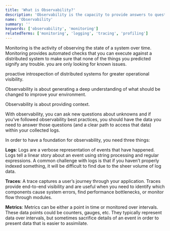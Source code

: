 ```yaml
---
title: 'What is Observability?'
description: 'Observability is the capacity to provide answers to questions you never asked yourself before about an application or service.'
name: 'Observability'
summary: ''
keywords: ['observability', 'monitoring']
relatedTerms: ['monitoring', 'logging', 'tracing', 'profiling']
---
```


Monitoring is the activity of observing the state of a system over time. Monitoring provides automated checks that you can execute against a distributed system to make sure that none of the things you predicted signify any trouble. you are only looking for known issues.

proactive introspection of distributed systems for greater operational visibility.

Observability is about generating a deep understanding of what should be changed to improve your environment.

Observability is about providing context.

With observability, you can ask new questions about unknowns and if you’ve followed observability best practices, you should have the data you need to answer those questions (and a clear path to access that data) within your collected logs.

In order to have a foundation for observability, you need three things:

**Logs**: Logs are a verbose representation of events that have happened. Logs tell a linear story about an event using string processing and regular expressions. A common challenge with logs is that if you haven’t properly indexed something, it will be difficult to find due to the sheer volume of log data.

**Traces**: A trace captures a user’s journey through your application. Traces provide end-to-end visibility and are useful when you need to identify which components cause system errors, find performance bottlenecks, or monitor flow through modules.

**Metrics**: Metrics can be either a point in time or monitored over intervals. These data points could be counters, gauges, etc. They typically represent data over intervals, but sometimes sacrifice details of an event in order to present data that is easier to assimilate.
